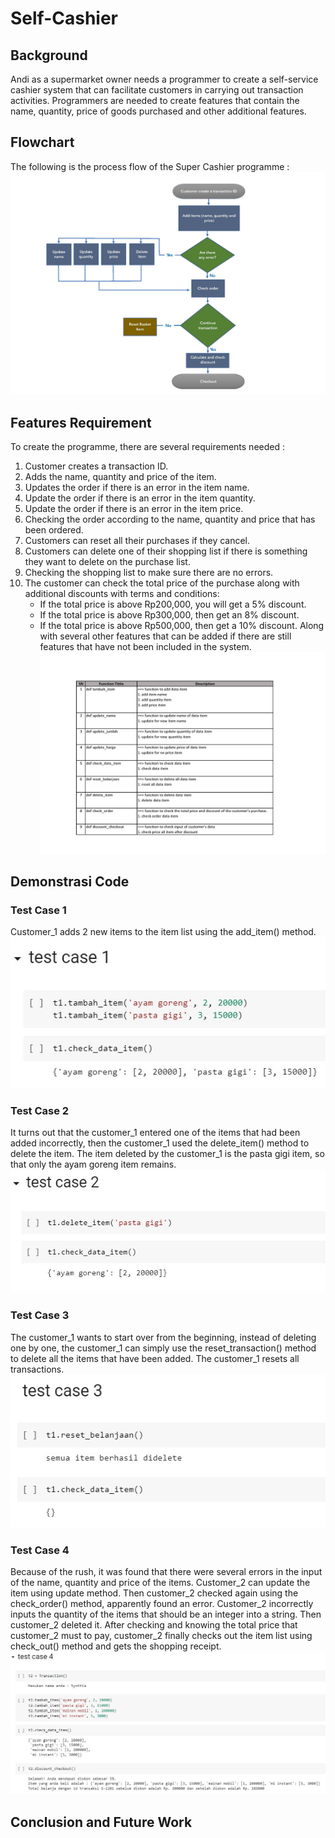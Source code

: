 # Self-Cashier
## Background
Andi as a supermarket owner needs a programmer to create a self-service cashier system that can facilitate customers in carrying out transaction activities. Programmers are needed to create features that contain the name, quantity, price of goods purchased and other additional features.
## Flowchart
The following is the process flow of the Super Cashier programme : 
![alt text](https://github.com/Synthiaayudisha/Self-Cashier/blob/main/image/Diagram.jpg?raw=true)
## Features Requirement
To create the programme, there are several requirements needed :
1.	Customer creates a transaction ID.
2.	Adds the name, quantity and price of the item.
3.	Updates the order if there is an error in the item name. 
4.	Update the order if there is an error in the item quantity.
5.	Update the order if there is an error in the item price.
6.	Checking the order according to the name, quantity and price that has been ordered.
7.	Customers can reset all their purchases if they cancel.
8.	Customers can delete one of their shopping list if there is something they want to delete on the purchase list.
9.	Checking the shopping list to make sure there are no errors.
10.	The customer can check the total price of the purchase along with additional discounts with terms and conditions:
    - If the total price is above Rp200,000, you will get a 5% discount.
    - If the total price is above Rp300,000, then get an 8% discount.
    -	If the total price is above Rp500,000, then get a 10% discount. Along with several other features that can be added if there are still features that have not been included in the system.
![alt text](https://github.com/Synthiaayudisha/Self-Cashier/blob/main/image/Fungsi.jpg?raw=true)
## Demonstrasi Code
### Test Case 1
Customer_1 adds 2 new items to the item list using the add_item() method.
![alt text](https://github.com/Synthiaayudisha/Self-Cashier/blob/main/image/Test%20Case%201.jpeg?raw=true)

### Test Case 2
It turns out that the customer_1 entered one of the items that had been added incorrectly, then the customer_1 used the delete_item() method to delete the item. The item deleted by the customer_1 is the pasta gigi item, so that only the ayam goreng item remains. 
![alt text](https://github.com/Synthiaayudisha/Self-Cashier/blob/main/image/Test%20Case%202.jpeg?raw=true)

### Test Case 3
The customer_1 wants to start over from the beginning, instead of deleting one by one, the customer_1 can simply use the reset_transaction() method to delete all the items that have been added. The customer_1 resets all transactions.
![alt text](https://github.com/Synthiaayudisha/Self-Cashier/blob/main/image/Test%20Case%203.jpeg?raw=true)

### Test Case 4
Because of the rush, it was found that there were several errors in the input of the name, quantity and price of the items. Customer_2 can update the item using update method.
Then customer_2 checked again using the check_order() method, apparently found an error. Customer_2 incorrectly inputs the quantity of the items that should be an integer into a string. Then customer_2 deleted it.
After checking and knowing the total price that customer_2 must to pay, customer_2 finally checks out the item list using check_out() method and gets the shopping receipt.
![alt text](https://github.com/Synthiaayudisha/Self-Cashier/blob/main/image/Test%20Case%204.jpeg?raw=true)

## Conclusion and Future Work
